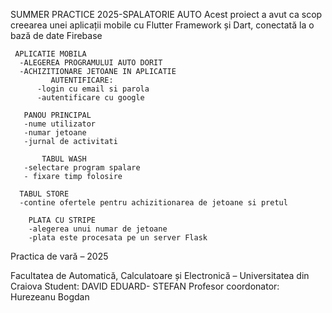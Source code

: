 SUMMER PRACTICE 2025-SPALATORIE AUTO
     Acest proiect a avut ca scop creearea unei aplicații mobile cu Flutter Framework și Dart, conectată la o bază de date Firebase 

     APLICATIE MOBILA
      -ALEGEREA PROGRAMULUI AUTO DORIT
      -ACHIZITIONARE JETOANE IN APLICATIE
             AUTENTIFICARE:
          -login cu email si parola
          -autentificare cu google

       PANOU PRINCIPAL
       -nume utilizator
       -numar jetoane
       -jurnal de activitati

           TABUL WASH
       -selectare program spalare
       - fixare timp folosire 

      TABUL STORE
      -contine ofertele pentru achizitionarea de jetoane si pretul

        PLATA CU STRIPE 
        -alegerea unui numar de jetoane 
        -plata este procesata pe un server Flask

Practica de vară – 2025

Facultatea de Automatică, Calculatoare și Electronică – Universitatea din Craiova
Student: DAVID EDUARD-
STEFAN
Profesor coordonator: Hurezeanu Bogdan
